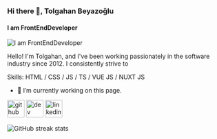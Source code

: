 ### Hi there 👋, Tolgahan Beyazoğlu
#### I am FrontEndDeveloper
![I am FrontEndDeveloper](https://arturssmirnovs.github.io/github-profile-rAeadme-generator/images/banner.png)

Hello! I'm Tolgahan, and I've been working passionately in the software industry since 2012. I consistently strive to

Skills: HTML / CSS / JS / TS /  VUE JS / NUXT JS

- 🔭 I’m currently working on this page. 


[<img src='https://cdn.jsdelivr.net/npm/simple-icons@3.0.1/icons/github.svg' alt='github' height='40'>](https://github.com/@tolgahanbeyazoglu)  [<img src='https://cdn.jsdelivr.net/npm/simple-icons@3.0.1/icons/dev-dot-to.svg' alt='dev' height='40'>](https://dev.to/https://dev.to/tolgahanbeyazoglu)  [<img src='https://cdn.jsdelivr.net/npm/simple-icons@3.0.1/icons/linkedin.svg' alt='linkedin' height='40'>](https://www.linkedin.com/in/https://www.linkedin.com/in/tolgabeyazoglu//)  

![GitHub streak stats](https://streak-stats.demolab.com/?user=@tolgahanbeyazoglu)  

